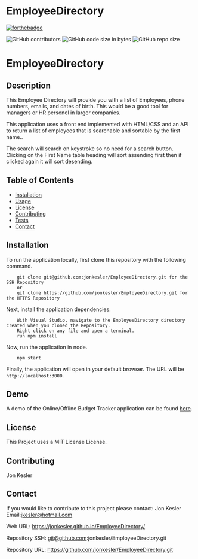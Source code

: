 # EmployeeDirectory

[![forthebadge](https://forthebadge.com/images/badges/made-with-javascript.svg)](https://forthebadge.com)

![GitHub contributors](https://img.shields.io/github/contributors/jonkesler/EmployeeDirectory)
![GitHub code size in bytes](https://img.shields.io/github/languages/code-size/jonkesler/EmployeeDirectory?style=for-the-badge)
![GitHub repo size](https://img.shields.io/github/repo-size/jonkesler/EmployeeDirectory)

# EmployeeDirectory



## Description 
    
This Employee Directory will provide you with a list of Employees, phone numbers, emails, and dates of birth.  This would be a good tool for managers or HR personel in larger companies.

This application uses a front end implemented with HTML/CSS and an API to return a list of employees that is searchable and sortable by the first name..

The search will search on keystroke so no need for a search button.  Clicking on the First Name table heading will sort assending first then if clicked again it will sort desending.
 
    
## Table of Contents
    
* [Installation](#installation)
* [Usage](#usage)
* [License](#license)
* [Contributing](#contributing)
* [Tests](#tests)
* [Contact](#contact)
    
    
## Installation
    

To run the application locally, first clone this repository with the following command.

        git clone git@github.com:jonkesler/EmployeeDirectory.git for the SSH Repository 
        or 
        git clone https://github.com/jonkesler/EmployeeDirectory.git for the HTTPS Repository
        
Next, install the application dependencies.

        With Visual Studio, navigate to the EmployeeDirectory directory created when you cloned the Repository.
        Right click on any file and open a terminal.
        run npm install
     
Now, run the application in node.

        npm start
        
Finally, the application will open in your default browser.  The URL will be `http://localhost:3000`.



## Demo

A demo of the Online/Offline Budget Tracker application can be found [here](https://jonkesler.github.io/EmployeeDirectory/).



## License

This Project uses a MIT License License.


## Contributing
    
Jon Kesler
    
    
## Contact

If you would like to contribute to this project please contact: 
  Jon Kesler 
  Email:jkesler@hotmail.com   


Web URL: https://jonkesler.github.io/EmployeeDirectory/

Repository SSH:  git@github.com:jonkesler/EmployeeDirectory.git

Repository URL:  https://github.com/jonkesler/EmployeeDirectory.git
